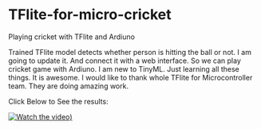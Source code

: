 # TFlite-for-micro-cricket
Playing cricket with TFlite and Ardiuno

Trained TFlite model detects whether person is hitting the ball or not. I am going to update it. And connect it with a web interface. So we can play cricket game with Ardiuno.
I am new to TinyML. Just learning all these things. It is awesome. I would like to thank whole TFlite for Microcontroller team. They are doing amazing work. 

     

Click Below to See the results:    

[![Watch the video](http://img.youtube.com/vi/iuiEuRYK9UQ/0.jpg))](https://youtu.be/iuiEuRYK9UQ)
